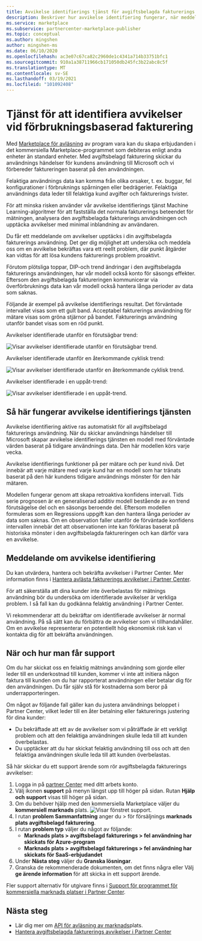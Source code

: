 ```yaml
---
title: Avvikelse identifierings tjänst för avgiftsbelagda fakturerings Microsoft Azure Marketplace
description: Beskriver hur avvikelse identifiering fungerar, när meddelanden skickas och vad du kan göra med dem, samt support alternativ.
ms.service: marketplace
ms.subservice: partnercenter-marketplace-publisher
ms.topic: conceptual
ms.author: mingshen
author: mingshen-ms
ms.date: 06/10/2020
ms.openlocfilehash: ac3e07c67ca82c2960de1c4341a714b33751bfc1
ms.sourcegitcommit: 910a1a38711966cb171050db245fc3b22abc8c5f
ms.translationtype: MT
ms.contentlocale: sv-SE
ms.lasthandoff: 03/19/2021
ms.locfileid: "101092408"
---
```

# <a name="anomaly-detection-service-for-metered-billing"></a>Tjänst för att identifiera avvikelser vid förbrukningsbaserad fakturering

Med [Marketplace för avläsning](marketplace-metering-service-apis-faq.md) av program vara kan du skapa erbjudanden i det kommersiella Marketplace-programmet som debiteras enligt andra enheter än standard enheter. Med avgiftsbelagd fakturering skickar du användnings händelser för kundens användning till Microsoft och vi förbereder faktureringen baserat på den användningen.

Felaktiga användnings data kan komma från olika orsaker, t. ex. buggar, fel konfigurationer i förbruknings spårningen eller bedrägerier. Felaktiga användnings data leder till felaktiga kund avgifter och fakturerings tvister.

För att minska risken använder vår avvikelse identifierings tjänst Machine Learning-algoritmer för att fastställa det normala fakturerings beteendet för mätningen, analysera den avgiftsbelagda fakturerings användningen och upptäcka avvikelser med minimal inblandning av användaren.

Du får ett meddelande om avvikelser upptäcks i din avgiftsbelagda fakturerings användning. Det ger dig möjlighet att undersöka och meddela oss om en avvikelse bekräftas vara ett reellt problem, där punkt åtgärder kan vidtas för att lösa kundens fakturerings problem proaktivt.

Förutom plötsliga toppar, DIP-och trend ändringar i den avgiftsbelagda fakturerings användningen, har vår modell också konto för säsongs effekter. Eftersom den avgiftsbelagda faktureringen kommunicerar via överförbruknings data kan vår modell också hantera långa perioder av data som saknas.

Följande är exempel på avvikelse identifierings resultat. Det förväntade intervallet visas som ett gult band. Acceptabel fakturerings användning för mätare visas som gröna stjärnor på bandet. Fakturerings användning utanför bandet visas som en röd punkt.  

Avvikelser identifierade utanför en förutsägbar trend:

![Visar avvikelser identifierade utanför en förutsägbar trend.](media/anomaly-1.png)

Avvikelser identifierade utanför en återkommande cyklisk trend:

![Visar avvikelser identifierade utanför en återkommande cyklisk trend.](media/anomaly-2.png)

Avvikelser identifierade i en uppåt-trend:

![Visar avvikelser identifierade i en uppåt-trend.](media/anomaly-3.png)

## <a name="how-anomaly-detection-service-works"></a>Så här fungerar avvikelse identifierings tjänsten

Avvikelse identifiering aktive ras automatiskt för all avgiftsbelagd fakturerings användning. När du skickar användnings händelser till Microsoft skapar avvikelse identifierings tjänsten en modell med förväntade värden baserat på tidigare användnings data. Den här modellen körs varje vecka.

Avvikelse identifierings funktioner på per mätare och per kund nivå. Det innebär att varje mätare med varje kund har en modell som har tränats baserat på den här kundens tidigare användnings mönster för den här mätaren.

Modellen fungerar genom att skapa retroaktiva konfidens intervall. Tids serie prognosen är en generaliserad additiv modell bestående av en trend förutsägelse del och en säsongs beroende del. Eftersom modellen formuleras som en Regressions uppgift kan den hantera långa perioder av data som saknas. Om en observation faller utanför de förväntade konfidens intervallen innebär det att observationen inte kan förklaras baserat på historiska mönster i den avgiftsbelagda faktureringen och kan därför vara en avvikelse.

## <a name="anomaly-detection-notification"></a>Meddelande om avvikelse identifiering

Du kan utvärdera, hantera och bekräfta avvikelser i Partner Center. Mer information finns i [Hantera avlästa fakturerings avvikelser i Partner Center](../anomaly-detection.md).

För att säkerställa att dina kunder inte överbelastas för mätnings användning bör du undersöka om identifierade avvikelser är verkliga problem. I så fall kan du godkänna felaktig användning i Partner Center.

Vi rekommenderar att du bekräftar om identifierade avvikelser är normal användning. På så sätt kan du förbättra de avvikelser som vi tillhandahåller. Om en avvikelse representerar en potentiellt hög ekonomisk risk kan vi kontakta dig för att bekräfta användningen.

## <a name="when-and-how-to-get-support"></a>När och hur man får support

Om du har skickat oss en felaktig mätnings användning som gjorde eller leder till en underkostnad till kunden, kommer vi inte att initiera någon faktura till kunden om du har rapporterat användningen eller betalar dig för den användningen. Du får själv stå för kostnaderna som beror på underrapporteringen.

Om något av följande fall gäller kan du justera användnings beloppet i Partner Center, vilket leder till en åter betalning eller fakturerings justering för dina kunder:

- Du bekräftade att ett av de avvikelser som vi påträffade är ett verkligt problem och att den felaktiga användningen skulle leda till att kunden överbelastas.
- Du upptäcker att du har skickat felaktig användning till oss och att den felaktiga användningen skulle leda till att kunden överbelastas.

Så här skickar du ett support ärende som rör avgiftsbelagda fakturerings avvikelser:

1. Logga in på [partner Center](https://partner.microsoft.com/dashboard/commercial-marketplace/overview) med ditt arbets konto.
1. Välj ikonen **support** på menyn längst upp till höger på sidan. Rutan **Hjälp och support** visas till höger på sidan.
1. Om du behöver hjälp med den kommersiella Marketplace väljer du **kommersiell marknads** plats.
   ![Visar fönstret support.](../media/support/commercial-marketplace-support-pane.png)
1. I rutan **problem Sammanfattning** anger du > för försäljnings **marknads plats avgiftsbelagd fakturering**.
1. I rutan **problem typ** väljer du något av följande:
    - **Marknads plats > avgiftsbelagd fakturerings > fel användning har skickats för Azure-program**
    - **Marknads plats > avgiftsbelagd fakturerings > fel användning har skickats för SaaS-erbjudandet**
1. Under **Nästa steg** väljer du **Granska lösningar**.
1. Granska de rekommenderade dokumenten, om det finns några eller Välj **ge ärende information** för att skicka in ett support ärende.

Fler support alternativ för utgivare finns i [Support för programmet för kommersiella marknads platser i Partner Center](../support.md).

## <a name="next-steps"></a>Nästa steg

- Lär dig mer om [API för avläsning av marknads](marketplace-metering-service-apis.md)plats.
- [Hantera avgiftsbelagda fakturerings avvikelser i Partner Center](../anomaly-detection.md)

